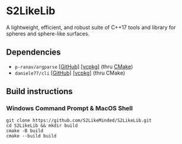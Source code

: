 # S2LikeLib
A lightweight, efficient, and robust suite of C++17 tools and library for spheres and sphere-like surfaces.

## Dependencies

 - `p-ranav/argparse` [[GitHub]](https://github.com/p-ranav/argparse) [[vcpkg]](https://vcpkg.io/en/package/argparse) (thru [CMake](https://cmake.org/cmake/help/latest/module/FetchContent.html#overview))
 - `daniele77/cli` [[GitHub]](https://github.com/daniele77/cli) [[vcpkg]](https://vcpkg.io/en/package/cli) (thru CMake)

## Build instructions

### Windows Command Prompt & MacOS Shell

```batch
git clone https://github.com/S2LikeMinded/S2LikeLib.git
cd S2LikeLib && mkdir build
cmake -B build
cmake --build build
```
